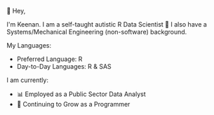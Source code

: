 👋 Hey,

I'm Keenan. I am a self-taught autistic R Data Scientist :mage: I also have a Systems/Mechanical Engineering (non-software) background. 

My Languages:
- Preferred Language: R
- Day-to-Day Languages: R & SAS

I am currently:

- 📊 Employed as a Public Sector Data Analyst
- 🧠 Continuing to Grow as a Programmer

<!---
Senpai-Eeyore/Senpai-Eeyore is a ✨ special ✨ repository because its `README.md` (this file) appears on your GitHub profile.
You can click the Preview link to take a look at your changes.
--->
